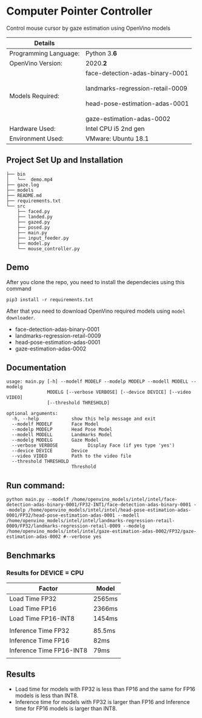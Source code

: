 # Computer Pointer Controller

Control mouse cursor by gaze estimation using OpenVino models 

| Details            |              |
|-----------------------|---------------|
| Programming Language: |  Python 3.**6** |
| OpenVino Version: |  2020.**2** |
| Models Required: |face-detection-adas-binary-0001   <br /><br />landmarks-regression-retail-0009 <br /><br /> head-pose-estimation-adas-0001 <br /><br />gaze-estimation-adas-0002|
| Hardware Used: |  Intel CPU i5 2nd gen|
| Environment Used: |  VMware: Ubuntu 18.1|

## Project Set Up and Installation
```
├── bin
│   └──  demo.mp4
├── gaze.log
├── models
├── README.md
├── requirements.txt
└── src
    ├── faced.py
    ├── landed.py
    ├── gazed.py
    ├── posed.py
    ├── main.py
    ├── input_feeder.py
    ├── model.py
    └── mouse_controller.py
```
## Demo
After you clone the repo, you need to install the dependecies using this command
```
pip3 install -r requirements.txt
```
After that you need to download OpenVino required models using `model downloader`.
* face-detection-adas-binary-0001
* landmarks-regression-retail-0009 
* head-pose-estimation-adas-0001 
* gaze-estimation-adas-0002

## Documentation
```
usage: main.py [-h] --modelf MODELF --modelp MODELP --modell MODELL --modelg
               MODELG [--verbose VERBOSE] [--device DEVICE] [--video VIDEO]
               [--threshold THRESHOLD]

optional arguments:
  -h, --help            show this help message and exit
  --modelf MODELF       Face Model
  --modelp MODELP       Head Pose Model
  --modell MODELL       Landmarks Model
  --modelg MODELG       Gaze Model
  --verbose VERBOSE           Display Face (if yes type 'yes')
  --device DEVICE       Device
  --video VIDEO         Path to the video file
  --threshold THRESHOLD
                        Threshold

```
## Run command: 
```
python main.py --modelf /home/openvino_models/intel/intel/face-detection-adas-binary-0001/FP32-INT1/face-detection-adas-binary-0001 --modelp /home/openvino_models/intel/intel/head-pose-estimation-adas-0001/FP32/head-pose-estimation-adas-0001 --modell /home/openvino_models/intel/intel/landmarks-regression-retail-0009/FP32/landmarks-regression-retail-0009 --modelg /home/openvino_models/intel/intel/gaze-estimation-adas-0002/FP32/gaze-estimation-adas-0002 #--verbose yes
```

## Benchmarks
### Results for DEVICE = CPU
| Factor | Model |
|--------------------|---------------|
|Load Time FP32      |  2565ms       |
|Load Time FP16      |  2366ms           | 
|Load Time FP16-INT8 |  1454ms          |
||||||
|Inference Time FP32 | 85.5ms        |
|Inference Time FP16 | 82ms          |
|Inference Time FP16-INT8| 79ms       |
||||||

## Results
* Load time for models with FP32 is less than FP16 and the same for FP16 models is less than INT8. 
* Inference time for models with FP32 is larger than FP16 and  Inference time for FP16 models is larger than INT8. 
